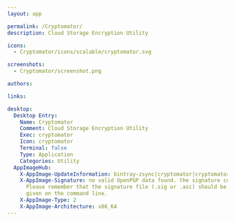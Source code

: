 ```yaml
---
layout: app

permalink: /Cryptomator/
description: Cloud Storage Encryption Utility

icons:
  - Cryptomator/icons/scalable/cryptomator.svg

screenshots:
  - Cryptomator/screenshot.png

authors:

links:

desktop:
  Desktop Entry:
    Name: Cryptomator
    Comment: Cloud Storage Encryption Utility
    Exec: cryptomator
    Icon: cryptomator
    Terminal: false
    Type: Application
    Categories: Utility
  AppImageHub:
    X-AppImage-UpdateInformation: bintray-zsync|cryptomator|cryptomator|cryptomator-linux|cryptomator-_latestVersion-x86_64.AppImage.zsync
    X-AppImage-Signature: no valid OpenPGP data found. the signature could not be verified.
      Please remember that the signature file (.sig or .asc) should be the first file
      given on the command line.
    X-AppImage-Type: 2
    X-AppImage-Architecture: x86_64
---
```


